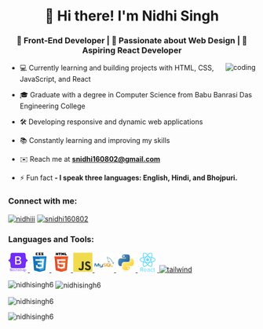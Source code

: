 <h1 align="center">👋 Hi there! I'm Nidhi Singh</h1>
<h3 align="center">🌱 Front-End Developer | 🎨 Passionate about Web Design | 🚀 Aspiring React Developer</h3>

<img align="right" alt="coding" widht="400px" src="https://encrypted-tbn0.gstatic.com/images?q=tbn:ANd9GcRNO6CJIE6Pdpwg39QOCIlFe34rfVw204SxqA&s">



- 💻 Currently learning and building projects with HTML, CSS, JavaScript, and React
- 🎓 Graduate with a degree in Computer Science from Babu Banrasi Das Engineering College
- 🛠️ Developing responsive and dynamic web applications
-  📚 Constantly learning and improving my skills

- ✉️ Reach me at **snidhi160802@gmail.com**

- ⚡ Fun fact **- I speak three languages: English, Hindi, and Bhojpuri.**

<h3 align="left">Connect with me:</h3>
<p align="left">
<a href="https://linkedin.com/in/nidhiii" target="blank"><img align="center" src="https://raw.githubusercontent.com/rahuldkjain/github-profile-readme-generator/master/src/images/icons/Social/linked-in-alt.svg" alt="nidhiii" height="30" width="40" /></a>
<a href="https://www.hackerrank.com/snidhi160802" target="blank"><img align="center" src="https://raw.githubusercontent.com/rahuldkjain/github-profile-readme-generator/master/src/images/icons/Social/hackerrank.svg" alt="snidhi160802" height="30" width="40" /></a>
</p>

<h3 align="left">Languages and Tools:</h3>
<p align="left"> <a href="https://getbootstrap.com" target="_blank" rel="noreferrer"> <img src="https://raw.githubusercontent.com/devicons/devicon/master/icons/bootstrap/bootstrap-plain-wordmark.svg" alt="bootstrap" width="40" height="40"/> </a> <a href="https://www.w3schools.com/css/" target="_blank" rel="noreferrer"> <img src="https://raw.githubusercontent.com/devicons/devicon/master/icons/css3/css3-original-wordmark.svg" alt="css3" width="40" height="40"/> </a> <a href="https://www.w3.org/html/" target="_blank" rel="noreferrer"> <img src="https://raw.githubusercontent.com/devicons/devicon/master/icons/html5/html5-original-wordmark.svg" alt="html5" width="40" height="40"/> </a> <a href="https://developer.mozilla.org/en-US/docs/Web/JavaScript" target="_blank" rel="noreferrer"> <img src="https://raw.githubusercontent.com/devicons/devicon/master/icons/javascript/javascript-original.svg" alt="javascript" width="40" height="40"/> </a> <a href="https://www.mysql.com/" target="_blank" rel="noreferrer"> <img src="https://raw.githubusercontent.com/devicons/devicon/master/icons/mysql/mysql-original-wordmark.svg" alt="mysql" width="40" height="40"/> </a> <a href="https://www.python.org" target="_blank" rel="noreferrer"> <img src="https://raw.githubusercontent.com/devicons/devicon/master/icons/python/python-original.svg" alt="python" width="40" height="40"/> </a> <a href="https://reactjs.org/" target="_blank" rel="noreferrer"> <img src="https://raw.githubusercontent.com/devicons/devicon/master/icons/react/react-original-wordmark.svg" alt="react" width="40" height="40"/> </a> <a href="https://tailwindcss.com/" target="_blank" rel="noreferrer"> <img src="https://www.vectorlogo.zone/logos/tailwindcss/tailwindcss-icon.svg" alt="tailwind" width="40" height="40"/> </a> </p>

<p><img  align="left" src="https://github-readme-stats.vercel.app/api/top-langs?username=nidhisingh6&show_icons=true&locale=en&layout=compact" alt="nidhisingh6" /></p>

<p>&nbsp;<img align="center" src="https://github-readme-stats.vercel.app/api?username=nidhisingh6&show_icons=true&locale=en" alt="nidhisingh6" /></p>

<p><img align="center" src="https://github-readme-streak-stats.herokuapp.com/?user=nidhisingh6&" alt="nidhisingh6" /></p>
<p align="left"> <img src="https://komarev.com/ghpvc/?username=nidhisingh6&label=Profile%20views&color=0e75b6&style=flat" alt="nidhisingh6" /> </p>
